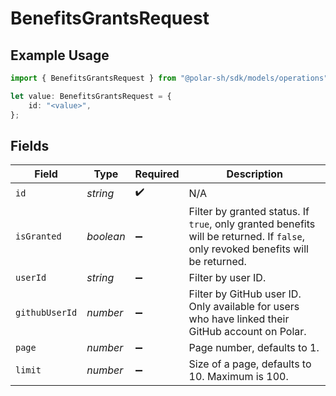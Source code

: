 # BenefitsGrantsRequest

## Example Usage

```typescript
import { BenefitsGrantsRequest } from "@polar-sh/sdk/models/operations";

let value: BenefitsGrantsRequest = {
    id: "<value>",
};
```

## Fields

| Field                                                                                                                             | Type                                                                                                                              | Required                                                                                                                          | Description                                                                                                                       |
| --------------------------------------------------------------------------------------------------------------------------------- | --------------------------------------------------------------------------------------------------------------------------------- | --------------------------------------------------------------------------------------------------------------------------------- | --------------------------------------------------------------------------------------------------------------------------------- |
| `id`                                                                                                                              | *string*                                                                                                                          | :heavy_check_mark:                                                                                                                | N/A                                                                                                                               |
| `isGranted`                                                                                                                       | *boolean*                                                                                                                         | :heavy_minus_sign:                                                                                                                | Filter by granted status. If `true`, only granted benefits will be returned. If `false`, only revoked benefits will be returned.  |
| `userId`                                                                                                                          | *string*                                                                                                                          | :heavy_minus_sign:                                                                                                                | Filter by user ID.                                                                                                                |
| `githubUserId`                                                                                                                    | *number*                                                                                                                          | :heavy_minus_sign:                                                                                                                | Filter by GitHub user ID. Only available for users who have linked their GitHub account on Polar.                                 |
| `page`                                                                                                                            | *number*                                                                                                                          | :heavy_minus_sign:                                                                                                                | Page number, defaults to 1.                                                                                                       |
| `limit`                                                                                                                           | *number*                                                                                                                          | :heavy_minus_sign:                                                                                                                | Size of a page, defaults to 10. Maximum is 100.                                                                                   |